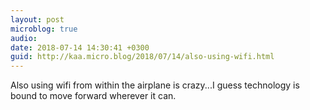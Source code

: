 ```yaml
---
layout: post
microblog: true
audio: 
date: 2018-07-14 14:30:41 +0300
guid: http://kaa.micro.blog/2018/07/14/also-using-wifi.html
---
```

Also using wifi from within the airplane is crazy...I guess technology is bound to move forward wherever it can.
